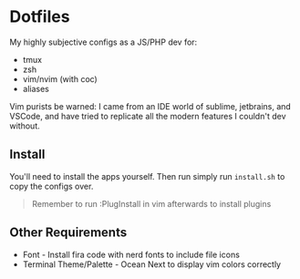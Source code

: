 # Dotfiles

My highly subjective configs as a JS/PHP dev for:

- tmux
- zsh
- vim/nvim (with coc)
- aliases

Vim purists be warned: I came from an IDE world of sublime, jetbrains, and VSCode, and have tried to replicate all the
modern features I couldn't dev without.

## Install

You'll need to install the apps yourself. Then run simply run `install.sh` to copy the configs over.

> Remember to run :PlugInstall in vim afterwards to install plugins

## Other Requirements

- Font - Install fira code with nerd fonts to include file icons
- Terminal Theme/Palette - Ocean Next to display vim colors correctly
